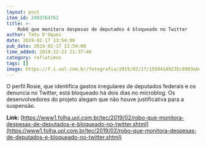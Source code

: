 ```yaml
---
layout: post
item_id: 2493764762
title: >-
    Robô que monitora despesas de deputados é bloqueado no Twitter
author: Tatu D'Oquei
date: 2019-02-17 13:54:00
pub_date: 2019-02-17 13:54:00
time_added: 2019-12-23 21:37:46
category: refletimos
tags: []
image: https://f.i.uol.com.br/fotografia/2019/02/17/15504189235c6983ebe59a2_1550418923_3x2_md.jpg
---
```


O perfil Rosie, que identifica gastos irregulares de deputados federais e os denuncia no Twitter, está bloqueado há dois dias no microblog. Os desenvolvedores do projeto alegam que não houve justificativa para a suspensão.

**Link:** [https://www1.folha.uol.com.br/tec/2019/02/robo-que-monitora-despesas-de-deputados-e-bloqueado-no-twitter.shtml](https://www1.folha.uol.com.br/tec/2019/02/robo-que-monitora-despesas-de-deputados-e-bloqueado-no-twitter.shtml)

